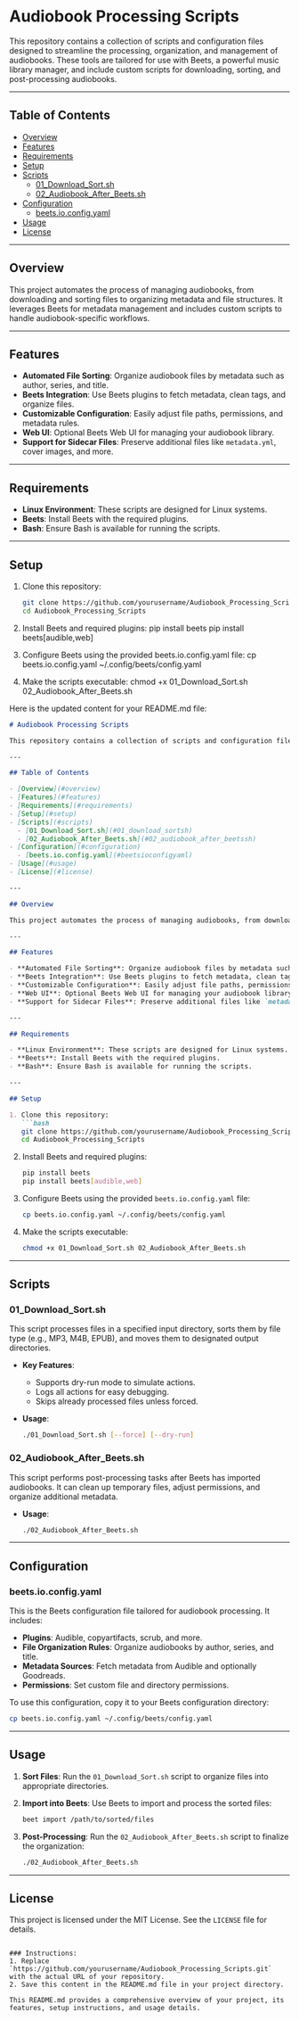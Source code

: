 # Audiobook Processing Scripts

This repository contains a collection of scripts and configuration files designed to streamline the processing, organization, and management of audiobooks. These tools are tailored for use with Beets, a powerful music library manager, and include custom scripts for downloading, sorting, and post-processing audiobooks.

---

## Table of Contents

- [Overview](#overview)
- [Features](#features)
- [Requirements](#requirements)
- [Setup](#setup)
- [Scripts](#scripts)
  - [01_Download_Sort.sh](#01_download_sortsh)
  - [02_Audiobook_After_Beets.sh](#02_audiobook_after_beetssh)
- [Configuration](#configuration)
  - [beets.io.config.yaml](#beetsioconfigyaml)
- [Usage](#usage)
- [License](#license)

---

## Overview

This project automates the process of managing audiobooks, from downloading and sorting files to organizing metadata and file structures. It leverages Beets for metadata management and includes custom scripts to handle audiobook-specific workflows.

---

## Features

- **Automated File Sorting**: Organize audiobook files by metadata such as author, series, and title.
- **Beets Integration**: Use Beets plugins to fetch metadata, clean tags, and organize files.
- **Customizable Configuration**: Easily adjust file paths, permissions, and metadata rules.
- **Web UI**: Optional Beets Web UI for managing your audiobook library.
- **Support for Sidecar Files**: Preserve additional files like `metadata.yml`, cover images, and more.

---

## Requirements

- **Linux Environment**: These scripts are designed for Linux systems.
- **Beets**: Install Beets with the required plugins.
- **Bash**: Ensure Bash is available for running the scripts.

---

## Setup

1. Clone this repository:
   ```bash
   git clone https://github.com/yourusername/Audiobook_Processing_Scripts.git
   cd Audiobook_Processing_Scripts

2. Install Beets and required plugins:
pip install beets
pip install beets[audible,web]

3. Configure Beets using the provided beets.io.config.yaml file:
cp beets.io.config.yaml ~/.config/beets/config.yaml

4. Make the scripts executable:
chmod +x 01_Download_Sort.sh 02_Audiobook_After_Beets.sh

Here is the updated content for your README.md file:

```markdown
# Audiobook Processing Scripts

This repository contains a collection of scripts and configuration files designed to streamline the processing, organization, and management of audiobooks. These tools are tailored for use with Beets, a powerful music library manager, and include custom scripts for downloading, sorting, and post-processing audiobooks.

---

## Table of Contents

- [Overview](#overview)
- [Features](#features)
- [Requirements](#requirements)
- [Setup](#setup)
- [Scripts](#scripts)
  - [01_Download_Sort.sh](#01_download_sortsh)
  - [02_Audiobook_After_Beets.sh](#02_audiobook_after_beetssh)
- [Configuration](#configuration)
  - [beets.io.config.yaml](#beetsioconfigyaml)
- [Usage](#usage)
- [License](#license)

---

## Overview

This project automates the process of managing audiobooks, from downloading and sorting files to organizing metadata and file structures. It leverages Beets for metadata management and includes custom scripts to handle audiobook-specific workflows.

---

## Features

- **Automated File Sorting**: Organize audiobook files by metadata such as author, series, and title.
- **Beets Integration**: Use Beets plugins to fetch metadata, clean tags, and organize files.
- **Customizable Configuration**: Easily adjust file paths, permissions, and metadata rules.
- **Web UI**: Optional Beets Web UI for managing your audiobook library.
- **Support for Sidecar Files**: Preserve additional files like `metadata.yml`, cover images, and more.

---

## Requirements

- **Linux Environment**: These scripts are designed for Linux systems.
- **Beets**: Install Beets with the required plugins.
- **Bash**: Ensure Bash is available for running the scripts.

---

## Setup

1. Clone this repository:
   ```bash
   git clone https://github.com/yourusername/Audiobook_Processing_Scripts.git
   cd Audiobook_Processing_Scripts
   ```

2. Install Beets and required plugins:
   ```bash
   pip install beets
   pip install beets[audible,web]
   ```

3. Configure Beets using the provided `beets.io.config.yaml` file:
   ```bash
   cp beets.io.config.yaml ~/.config/beets/config.yaml
   ```

4. Make the scripts executable:
   ```bash
   chmod +x 01_Download_Sort.sh 02_Audiobook_After_Beets.sh
   ```

---

## Scripts

### 01_Download_Sort.sh

This script processes files in a specified input directory, sorts them by file type (e.g., MP3, M4B, EPUB), and moves them to designated output directories.

- **Key Features**:
  - Supports dry-run mode to simulate actions.
  - Logs all actions for easy debugging.
  - Skips already processed files unless forced.

- **Usage**:
  ```bash
  ./01_Download_Sort.sh [--force] [--dry-run]
  ```

### 02_Audiobook_After_Beets.sh

This script performs post-processing tasks after Beets has imported audiobooks. It can clean up temporary files, adjust permissions, and organize additional metadata.

- **Usage**:
  ```bash
  ./02_Audiobook_After_Beets.sh
  ```

---

## Configuration

### beets.io.config.yaml

This is the Beets configuration file tailored for audiobook processing. It includes:

- **Plugins**: Audible, copyartifacts, scrub, and more.
- **File Organization Rules**: Organize audiobooks by author, series, and title.
- **Metadata Sources**: Fetch metadata from Audible and optionally Goodreads.
- **Permissions**: Set custom file and directory permissions.

To use this configuration, copy it to your Beets configuration directory:
```bash
cp beets.io.config.yaml ~/.config/beets/config.yaml
```

---

## Usage

1. **Sort Files**:
   Run the `01_Download_Sort.sh` script to organize files into appropriate directories.

2. **Import into Beets**:
   Use Beets to import and process the sorted files:
   ```bash
   beet import /path/to/sorted/files
   ```

3. **Post-Processing**:
   Run the `02_Audiobook_After_Beets.sh` script to finalize the organization:
   ```bash
   ./02_Audiobook_After_Beets.sh
   ```

---

## License

This project is licensed under the MIT License. See the `LICENSE` file for details.
```

### Instructions:
1. Replace `https://github.com/yourusername/Audiobook_Processing_Scripts.git` with the actual URL of your repository.
2. Save this content in the README.md file in your project directory.

This README.md provides a comprehensive overview of your project, its features, setup instructions, and usage details.